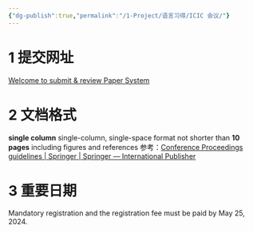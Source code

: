 ```yaml
---
{"dg-publish":true,"permalink":"/1-Project/语言习得/ICIC 会议/"}
---
```


# 1 提交网址
[Welcome to submit & review Paper System](http://www.ic-icc.cn/2024/icg/author/deal_author_login.asp)
# 2 文档格式
**single column** single-column, single-space format
not shorter than **10 pages** including figures and references
参考：[Conference Proceedings guidelines | Springer | Springer — International Publisher](https://www.springer.com/gp/computer-science/lncs/conference-proceedings-guidelines)
# 3 重要日期
Mandatory registration and the registration fee must be paid by May 25, 2024.

